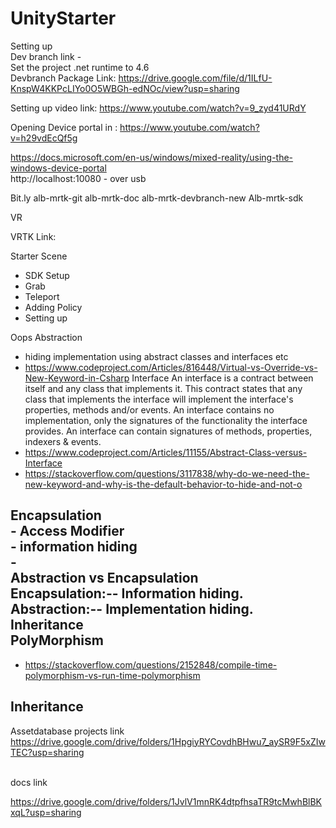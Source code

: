 # UnityStarter

Setting up <br />
Dev branch link -  <br />
Set the project .net runtime to 4.6 <br />
Devbranch Package Link: https://drive.google.com/file/d/1ILfU-KnspW4KKPcLIYo0O5WBGh-edNOc/view?usp=sharing

Setting up video link: https://www.youtube.com/watch?v=9_zyd41URdY <br />

Opening Device portal in : https://www.youtube.com/watch?v=h29vdEcQf5g <br />

https://docs.microsoft.com/en-us/windows/mixed-reality/using-the-windows-device-portal	<br />
http://localhost:10080  - over usb <br />




Bit.ly
alb-mrtk-git
alb-mrtk-doc
alb-mrtk-devbranch-new
Alb-mrtk-sdk


VR

VRTK Link:


Starter Scene
- SDK Setup
- Grab
- Teleport
- Adding Policy
- Setting up


Oops
Abstraction
 - hiding implementation using abstract classes and interfaces etc
 - https://www.codeproject.com/Articles/816448/Virtual-vs-Override-vs-New-Keyword-in-Csharp 
 Interface
  An interface is a contract between itself and any class that implements it. This contract states that any class that implements the interface will implement the interface's properties, methods and/or events. An interface contains no implementation, only the signatures of the functionality the interface provides. An interface can contain signatures of methods, properties, indexers & events.
  - https://www.codeproject.com/Articles/11155/Abstract-Class-versus-Interface
  - https://stackoverflow.com/questions/3117838/why-do-we-need-the-new-keyword-and-why-is-the-default-behavior-to-hide-and-not-o
 
Encapsulation <br />
	- Access Modifier <br />
	- information hiding <br />
	- <br />
Abstraction vs Encapsulation <br />
	Encapsulation:-- Information hiding. <br />
	Abstraction:-- Implementation hiding. <br />
Inheritance <br />
PolyMorphism <br />
- 
- https://stackoverflow.com/questions/2152848/compile-time-polymorphism-vs-run-time-polymorphism

Inheritance <br />
 - 


Assetdatabase projects link <br/>
https://drive.google.com/drive/folders/1HpgiyRYCovdhBHwu7_aySR9F5xZIwTEC?usp=sharing

<br/>docs link<br/>

https://drive.google.com/drive/folders/1JvlV1mnRK4dtpfhsaTR9tcMwhBlBKxqL?usp=sharing
